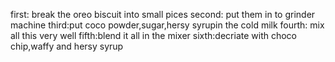 first: break the oreo biscuit into small pices
second: put them in to grinder machine
third:put coco powder,sugar,hersy syrupin the cold milk
fourth: mix all this very well 
fifth:blend it all in the mixer
sixth:decriate with choco chip,waffy and hersy syrup 